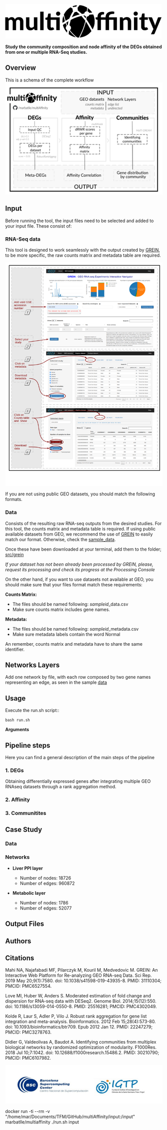 <img src=".img/multiAffinty-logo.png" width="500">


**Study the community composition and node affinity of the DEGs obtained from one or multiple RNA-Seq studies.**


## Overview
This is a schema of the complete workflow
![Workflow](.img/multiAffinity_workflow.png)

## Input
Before running the tool, the input files need to be selected and added to your input file. These consist of:

### RNA-Seq data
This tool is designed to work seamlessly with the output created by [GREIN](http://www.ilincs.org/apps/grein/?gse=), to be more specific, the raw counts matrix and metadata table are required. 

![GREIN_tutorial](.img/tutorial_grein.png)



If you are not using public GEO datasets, you should match the following formats.


### Data
Consists of the resulting raw RNA-seq outputs from the desired studies. For this tool, the counts matrix and metadata table is required. If using public available datasets from GEO, we recommend the use of [GREIN](http://www.ilincs.org/apps/grein/) to easily match our format. Otherwise, check the [sample_data](tool/input/sample_data). 

Once these have been downloaded at your terminal, add them to the folder; [src/grein](https://github.com/marbatlle/metaDEGs/tree/main/src/grein)

*If your dataset has not been already been processed by GREIN, please, request its processing and check its progress at the Processing Console*

On the other hand, if you want to use datasets not available at GEO, you should make sure that your files format match these requirements:

**Counts Matrix:**
* The files should be named following: *sampleid*_data.csv
* Make sure counts matrix includes gene names.

**Metadata:**
* The files should be named following: *sampleid*_metadata.csv
* Make sure metadata labels contain the word Normal

An remember, counts matrix and metadata have to share the same identifier.

## Networks Layers

Add one network by file, with each row composed by two gene names representing an edge, as seen in the sample [data](https://github.com/marbatlle/COMMgenes/tree/main/sample_data/networks)



## Usage

Execute the run.sh script::

    bash run.sh

**Arguments**

## Pipeline steps
Here you can find a general description of the main steps of the pipeline

### 1. DEGs
Obtaining differentially expressed genes after integrating multiple GEO RNAseq datasets through a rank aggregation method.

### 2. Affinity

### 3. Communitites

## Case Study 

### Data

### Networks

* **Liver PPI layer**

    * Number of nodes: 18726
    * Number of edges: 960872

* **Metabolic layer**
    * Number of nodes: 1786
    * Number of edges: 52077




## Output Files

## Authors

## Citations
Mahi NA, Najafabadi MF, Pilarczyk M, Kouril M, Medvedovic M. GREIN: An Interactive Web Platform for Re-analyzing GEO RNA-seq Data. Sci Rep. 2019 May 20;9(1):7580. doi: 10.1038/s41598-019-43935-8. PMID: 31110304; PMCID: PMC6527554.

Love MI, Huber W, Anders S. Moderated estimation of fold change and dispersion for RNA-seq data with DESeq2. Genome Biol. 2014;15(12):550. doi: 10.1186/s13059-014-0550-8. PMID: 25516281; PMCID: PMC4302049.

Kolde R, Laur S, Adler P, Vilo J. Robust rank aggregation for gene list integration and meta-analysis. Bioinformatics. 2012 Feb 15;28(4):573-80. doi: 10.1093/bioinformatics/btr709. Epub 2012 Jan 12. PMID: 22247279; PMCID: PMC3278763.

Didier G, Valdeolivas A, Baudot A. Identifying communities from multiplex biological networks by randomized optimization of modularity. F1000Res. 2018 Jul 10;7:1042. doi: 10.12688/f1000research.15486.2. PMID: 30210790; PMCID: PMC6107982.

![Logo](.img/logos-project.jpg)



docker run -ti --rm -v "/home/mar/Documents/TFM/GitHub/multiAffinity/input:/input" marbatlle/multiaffinity ./run.sh input